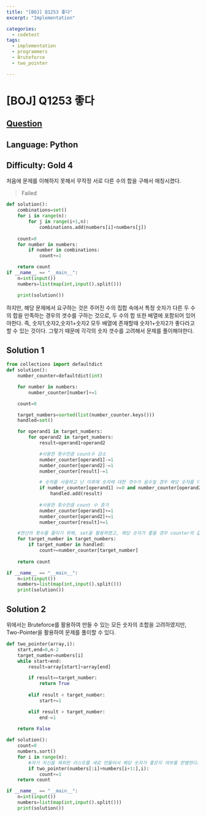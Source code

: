 ```yaml
---
title: "[BOJ] Q1253 좋다"
excerpt: "Implementation"

categories:
  - codetest
tags:
  - implementation
  - programmers
  - Bruteforce
  - two_pointer

---
```

# [BOJ] Q1253 좋다
## [Question](https://www.acmicpc.net/problem/1253)
## Language: Python
## Difficulty: Gold 4

처음에 문제를 이해하지 못해서 무작정 서로 다른 수의 합을 구해서 매칭시켰다.

> Failed

```python
def solution():
    combinations=set()
    for i in range(n):
        for j in range(i+1,n):
            combinations.add(numbers[i]+numbers[j])
    
    count=0
    for number in numbers:
        if number in combinations:
            count+=1

    return count
if __name__ == "__main__":
    n=int(input())
    numbers=list(map(int,input().split()))

    print(solution())
```

하지만, 해당 문제에서 요구하는 것은 주어진 수의 집합 속에서 특정 숫자가 다른 두 수의 합을 만족하는 경우의 갯수를 구하는 것으로, 두 수의 합 또한 배열에 포함되어 있어야한다. 즉, 숫자1,숫자2,숫자1+숫자2 모두 배열에 존재할때 숫자1+숫자2가 좋다라고 할 수 있는 것이다. 그렇기 때문에 각각의 숫자 갯수를 고려해서 문제를 풀이해야한다.

## Solution 1

```python
from collections import defaultdict
def solution():
    number_counter=defaultdict(int)

    for number in numbers:
        number_counter[number]+=1

    count=0

    target_numbers=sorted(list(number_counter.keys()))
    handled=set()

    for operand1 in target_numbers:
        for operand2 in target_numbers:
            result=operand1+operand2

            #사용한 횟수만큼 count수 감소
            number_counter[operand1]-=1
            number_counter[operand2]-=1
            number_counter[result]-=1

            # 숫자를 사용하고 난 이후에 숫자에 대한 갯수가 음수일 경우 해당 숫자를 다른 두 수의 합으로 나타내지 못함을 의미하기 때문에 해당 숫자는 좋다라고 할 수 없다.
            if number_counter[operand1] >=0 and number_counter[operand2] >=0 and number_counter[result] >=0:
                handled.add(result)
            
            #사용한 횟수만큼 count 수 증가
            number_counter[operand1]+=1
            number_counter[operand2]+=1
            number_counter[result]+=1

    #연산의 횟수를 줄이기 위해, set을 활용하였고, 해당 숫자가 좋을 경우 counter의 값을 추가시킨다.
    for target_number in target_numbers:
        if target_number in handled:
            count+=number_counter[target_number]
    
    return count

if __name__ == "__main__":
    n=int(input())
    numbers=list(map(int,input().split()))
    print(solution())
```

## Solution 2

위에서는 Bruteforce를 활용하여 만들 수 있는 모든 숫자의 조합을 고려하였지만, Two-Pointer을 활용하여 문제를 풀이할 수 있다.

```python
def two_pointer(array,i):
    start,end=0,n-2
    target_number=numbers[i]
    while start<end:
        result=array[start]+array[end]

        if result==target_number:
            return True
        
        elif result < target_number:
            start+=1

        elif result > target_number:
            end-=1
    
    return False

def solution():
    count=0
    numbers.sort()
    for i in range(n):
        #자기 자신을 제외한 리스트를 새로 만들어서 해당 숫자가 좋은지 여부를 판별한다.
        if two_pointer(numbers[:i]+numbers[i+1:],i):
            count+=1
    return count

if __name__ == "__main__":
    n=int(input())
    numbers=list(map(int,input().split()))
    print(solution())
```
